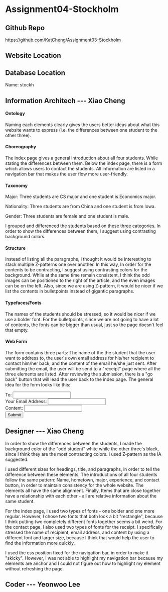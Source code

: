 # Assignment04-Stockholm 

## Github Repo

https://github.com/KatCheng/Assignment03-Stockholm

## Website Location



## Database Location

Name: stockh

## Information Architech --- Xiao Cheng

#### Ontology

 Naming each elements clearly gives the users better ideas about what this website wants to express (i.e. the differences between one student to the other three). 

#### Choreography

The index page gives a general introduction about all four students. While stating the differences between them. Below the index page, there is a form which allows users to contact the students. All information are listed in a navigation bar that makes the user flow more user-friendly.

#### Taxonomy

Major: Three students are CS major and one student is Economics major.

Nationality: Three students are from China and one student is from Iowa.

Gender: Three students are female and one student is male.

I grouped and differenced the students based on these three categories. In order to show the differences between them, I suggest using contrasting background colors. 

#### Structure

Instead of listing all the paragraphs, I thought it would be interesting to stack multiple Z-patterns one over another. In this way, In order for the contents to be contracting, I suggest using contrasting colors for the background. While at the same time remain consistent, I think the odd images can be positioned to the right of the article, and the even images can be on the left. Also, since we are using Z-pattern, it would be nicer if we list the contents in bulletpoints instead of gigantic paragraphs.

#### Typefaces/Fonts

The names of the students should be stressed, so it would be nicer if we use a bolder font. For the bulletpoints, since we are not going to have a lot of contents, the fonts can be bigger than usual, just so the page doesn't feel that empty.

#### Web Form

The form contains three parts: The name of the the student that the user want to address to, the user's own email address for his/her recipient to contact him/her back, and the content of the email he/she just sent. After submitting the email, the user will be send to a "receipt" page where all the three elements are listed. After reviewing the submission, there is a "go back" button that will lead the user back to the index page.
The general idea for the form looks like this:
<div>
<label for = "name">To: </label>
<input type = "text" name = "name" id = "name">
</div>
<div>
<lable for = "email">Your Email Address: </lable>
<input type = "text" name = "email" id = "email">
</div>
<div>
<lable for = "content">Content: </lable>
<input type = "text" name = "content" id = "content">
</div>
<input type = "submit" value = "Submit">

## Designer --- Xiao Cheng

In order to show the differences between the students, I made the background color of the "odd student" white while the other three's black, since I think they are the most contracting colors. I used Z-pattern as the IA suggested. 

I used different sizes for headings, title, and paragraphs, in order to tell the difference between these elements. The introductions of all four students follow the same pattern: Name, hometown, major, experience, and contact button, in order to maintain consistency for the whole website. The elements all have the same alignment. Finally, Items that are close together have a relationship with each other - all are relative information about the same student.

For the index page, I used two types of fonts - one bolder and one more regular. However, I chose two fonts that both look a bit "rectangle", because I think putting two completely different fonts together seems a bit weird. For the contact page, I also used two types of fonts for the receipt. I specifically stressed the name of recipient, email address, and content by using a different font and larger size, because I think that would help the user to find the information more quickly. 

I used the css position fixed for the navigation bar, in order to make it "skicky". However, I was not able to highlight my navigation bar because my elements are anchor and I could not figure out how to highlight my element without refreshing the page. 

## Coder --- Yeonwoo Lee
